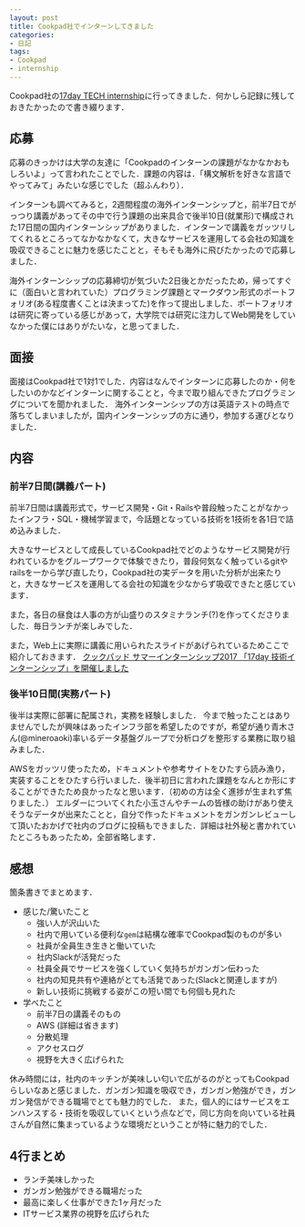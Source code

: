 ```yaml
---
layout: post
title: Cookpad社でインターンしてきました
categories:
- 日記
tags:
- Cookpad
- internship
---
```


Cookpad社の[17day TECH internship](https://internship.cookpad.com/2017/summer/17day-tech/)に行ってきました．何かしら記録に残しておきたかったので書き綴ります．

## 応募
応募のきっかけは大学の友達に「Cookpadのインターンの課題がなかなかおもしろいよ」って言われたことでした．課題の内容は．「構文解析を好きな言語でやってみて」みたいな感じでした（超ふんわり）．

インターンも調べてみると，2週間程度の海外インターンシップと，前半7日でがっつり講義があってその中で行う課題の出来具合で後半10日(就業形)で構成された17日間の国内インターンシップがありました．インターンで講義をガッツリしてくれるところってなかなかなくて，大きなサービスを運用してる会社の知識を吸収できることに魅力を感じたことと，そもそも海外に飛びたかったので応募しました．

海外インターンシップの応募締切が気づいた2日後とかだったため，帰ってすぐに（面白いと言われていた）プログラミング課題とマークダウン形式のポートフォリオ(ある程度書くことは決まってた)を作って提出しました．ポートフォリオは研究に寄っている感じがあって，大学院では研究に注力してWeb開発をしていなかった僕にはありがたいな，と思ってました．

## 面接
面接はCookpad社で1対1でした．内容はなんでインターンに応募したのか・何をしたいのかなどインターンに関することと，今まで取り組んできたプログラミングについてを聞かれました．
海外インターンシップの方は英語テストの時点で落ちてしまいましたが，国内インターンシップの方に通り，参加する運びとなりました．

## 内容

### 前半7日間(講義パート)
前半7日間は講義形式で，サービス開発・Git・Railsや普段触ったことがなかったインフラ・SQL・機械学習まで，今話題となっている技術を1技術を各1日で詰め込みました．

大きなサービスとして成長しているCookpad社でどのようなサービス開発が行われているかをグループワークで体験できたり，普段何気なく触っているgitやrailsを一から学び直したり，Cookpad社の実データを用いた分析が出来たりと，大きなサービスを運用してる会社の知識を少なからず吸収できたと感じています．

また，各日の昼食は人事の方が山盛りのスタミナランチ(?)を作ってくださりました．毎日ランチが楽しみでした．

また，Web上に実際に講義に用いられたスライドがあげられているためここで紹介しておきます．
[クックパッド サマーインターンシップ2017 「17day 技術インターンシップ」を開催しました](http://techlife.cookpad.com/entry/2017/09/01/093532)

### 後半10日間(実務パート)
後半は実際に部署に配属され，実務を経験しました．
今まで触ったことはありませんでしたが興味はあったインフラ部を希望したのですが，希望が通り青木さん(@mineroaoki)率いるデータ基盤グループで分析ログを整形する業務に取り組みました．

AWSをガッツリ使ったため，ドキュメントや参考サイトをひたすら読み漁り，実装することをひたすら行いました．後半初日に言われた課題をなんとか形にすることができたため良かったなと思います．（初めの方は全く進捗が生まれず焦りました．）
エルダーについてくれた小玉さんやチームの皆様の助けがあり使えそうなデータが出来たことと，自分で作ったドキュメントをガンガンレビューして頂いたおかげで社内のブログに投稿もできました．詳細は社外秘と書かれていたところもあったため，全部省略します．

## 感想
箇条書きでまとめます．

- 感じた/驚いたこと
  - 強い人が沢山いた
  - 社内で用いている便利な`gem`は結構な確率でCookpad製のものが多い
  - 社員が全員生き生きと働いていた
  - 社内Slackが活発だった
  - 社員全員でサービスを強くしていく気持ちがガンガン伝わった
  - 社内の知見共有や連絡がとても活発であった(Slackと関連しますが)
  - 新しい技術に挑戦する姿がこの短い間でも何個も見れた
- 学べたこと
  - 前半7日の講義そのもの
  - AWS (詳細は省きます)
  - 分散処理
  - アクセスログ
  - 視野を大きく広げられた

休み時間には，社内のキッチンが美味しい匂いで広がるのがとってもCookpadらしいなあと感じました．ガンガン知識を吸収でき，ガンガン勉強ができ，ガンガン発信ができる職場でとても魅力的でした．
また，個人的にはサービスをエンハンスする・技術を吸収していくという点などで，同じ方向を向いている社員さんが自然に集まっているような環境だということが特に魅力的でした．

## 4行まとめ

- ランチ美味しかった
- ガンガン勉強ができる職場だった
- 最高に楽しく仕事ができた1ヶ月だった
- ITサービス業界の視野を広げられた
